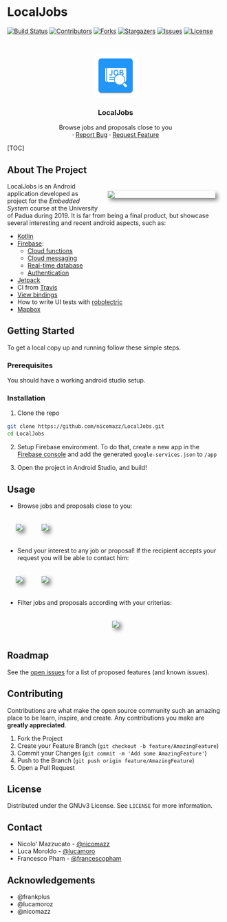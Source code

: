# LocalJobs


[![Build Status](https://travis-ci.com/nicomazz/LocalJobs.svg?token=WmaBi7Gj1zqJU5yfifT8&branch=master)](https://travis-ci.com/nicomazz/LocalJobs)
[![Contributors][contributors-shield]][contributors-url]
[![Forks][forks-shield]][forks-url]
[![Stargazers][stars-shield]][stars-url]
[![Issues][issues-shield]][issues-url]
[![License][license-shield]][license-url]



<!-- PROJECT LOGO -->
<br />

<p align="center">
  <a href="https://github.com/nicomazz/LocalJobs">
    <img src="app/src/main/ic_launcher-web.png" alt="Logo" width="100" height="100">
  </a>
  <h3 align="center">LocalJobs</h3>

  <p align="center">
    Browse jobs and proposals close to you
    <br />
    ·
    <a href="https://github.com/nicomazz/LocalJobs/issues">Report Bug</a>
    ·
    <a href="https://github.com/nicomazz/LocalJobs/issues">Request Feature</a>
  </p>

</p>

<style>
.shadowed {
   margin:20px;
   box-shadow: 5px 5px 10px grey;
}
</style>

<!-- TABLE OF CONTENTS -->

[TOC]

<!-- ABOUT THE PROJECT -->
## About The Project

<!-- Usage gif -->
<div style="text-align:right">

<img class="shadowed" src="https://i.imgur.com/ixX4wGu.gif"  width="250" style="float: right;">
</div>

LocalJobs is an Android application developed as project for the  *Embedded System* course at the University of Padua during 2019.
It is far from being a final product, but showcase several interesting and recent android aspects, such as:

* [Kotlin](https://kotlinlang.org/)
* [Firebase](https://firebase.google.com/): 
    * [Cloud functions](https://firebase.google.com/docs/functions)
    * [Cloud messaging](https://firebase.google.com/docs/cloud-messaging)
    * [Real-time database](https://firebase.google.com/docs/database)
    * [Authentication](https://firebase.google.com/docs/auth)
* [Jetpack](https://developer.android.com/jetpack)
* CI from [Travis](https://travis-ci.org/)
* [View bindings](https://developer.android.com/docs)
* How to write UI tests with [robolectric](http://robolectric.org/)
* [Mapbox](https://www.mapbox.com/)


## Getting Started

To get a local copy up and running follow these simple steps.

### Prerequisites

You should have a working android studio setup.


### Installation

1. Clone the repo
```sh
git clone https://github.com/nicomazz/LocalJobs.git
cd LocalJobs
```
2. Setup Firebase environment. To do that, create a new app in the [Firebase console](https://console.firebase.google.com/) and add the generated `google-services.json` to `/app`

3. Open the project in Android Studio, and build!


<!-- USAGE EXAMPLES -->
## Usage

* Browse jobs and proposals close to you:



<img class="shadowed" src="https://i.imgur.com/E3s9780.jpg"  width="297" >
<img class="shadowed" src="https://i.imgur.com/b7B8w85.jpg"  width="297" >

* Send your interest to any job or proposal! If the recipient accepts your request you will be able to contact him:

<img  class="shadowed" src="https://i.imgur.com/qHYPCFJ.jpg"  width="297">
<img  class="shadowed" src="https://i.imgur.com/hdXcFsv.jpg"  width="297">

* Filter jobs and proposals according with your criterias:
<div style="text-align:center">
<img class="shadowed" src="https://i.imgur.com/U5OWoy9.jpg"  width="297">
</div>

<!-- ROADMAP -->
## Roadmap

See the [open issues](https://github.com/nicomazz/LocalJobs/issues) for a list of proposed features (and known issues).



<!-- CONTRIBUTING -->
## Contributing

Contributions are what make the open source community such an amazing place to be learn, inspire, and create. Any contributions you make are **greatly appreciated**.

1. Fork the Project
2. Create your Feature Branch (`git checkout -b feature/AmazingFeature`)
3. Commit your Changes (`git commit -m 'Add some AmazingFeature'`)
4. Push to the Branch (`git push origin feature/AmazingFeature`)
5. Open a Pull Request



<!-- LICENSE -->
## License

Distributed under the GNUv3 License. See `LICENSE` for more information.



<!-- CONTACT -->
## Contact

- Nicolo' Mazzucato - [@nicomazz](https://twitter.com/nicomazz)
- Luca Moroldo - [@lucamoro](https://www.linkedin.com/in/luca-moroldo/)
- Francesco Pham - [@francescopham](https://www.linkedin.com/in/francesco-pham-54128486/)


<!-- ACKNOWLEDGEMENTS -->
## Acknowledgements

* @frankplus
* @lucamoroz
* @nicomazz





[contributors-shield]: https://img.shields.io/github/contributors/nicomazz/LocalJobs.svg?style=flat-square
[contributors-url]: https://github.com/nicomazz/LocalJobs/graphs/contributors
[forks-shield]: https://img.shields.io/github/forks/nicomazz/LocalJobs.svg?style=flat-square
[forks-url]: https://github.com/nicomazz/LocalJobs/network/members
[stars-shield]: https://img.shields.io/github/stars/nicomazz/LocalJobs.svg?style=flat-square
[stars-url]: https://github.com/nicomazz/LocalJobs/stargazers
[issues-shield]: https://img.shields.io/github/issues/nicomazz/LocalJobs.svg?style=flat-square
[issues-url]: https://github.com/nicomazz/LocalJobs/issues
[license-shield]: https://img.shields.io/github/license/nicomazz/LocalJobs.svg?style=flat-square
[license-url]: https://github.com/nicomazz/LocalJobs/blob/master/LICENSE.txt
[linkedin-shield]: https://img.shields.io/badge/-LinkedIn-black.svg?style=flat-square&logo=linkedin&colorB=555
[linkedin-url]: https://linkedin.com/in/nicomazz
[product-screenshot]: app/src/main/res/drawable/3_screen.jpg
[product-screenshot2]: app/src/main/res/drawable/3_screen_2.jpg

